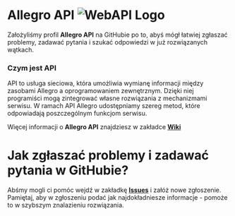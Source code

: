 # Allegro API  ![WebAPI Logo](https://static.allegrostatic.pl/site_images/1/0/infopages/logo-webapi.png)

Założyliśmy profil **Allegro API** na GitHubie po to, abyś mógł łatwiej zgłaszać problemy, zadawać pytania i szukać odpowiedzi w już rozwiązanych wątkach. 

### Czym jest API
API to usługa sieciowa, która umożliwia wymianę informacji między zasobami Allegro a oprogramowaniem zewnętrznym. Dzięki niej programiści mogą zintegrować własne rozwiązania z mechanizmami serwisu. W ramach API Allegro udostępniamy szereg metod, które odpowiadają poszczególnym funkcjom serwisu.

Więcej informacji o **Allegro API** znajdziesz w zakładce **[Wiki](https://github.com/allegro/allegro-api/wiki)**

# Jak zgłaszać problemy i zadawać pytania w GitHubie? 
Abśmy mogli ci pomóc wejdź w zakładkę **[Issues](https://github.com/allegro/allegro-api/issues)** i załóż nowe zgłoszenie. Pamiętaj, aby w zgłoszeniu podać jak najdokładniesze informacje - pomoże to w szybszym znalazieniu rozwiązania.
